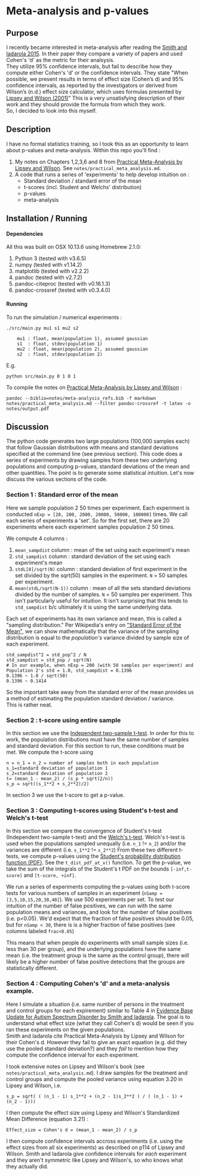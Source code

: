 # Meta-analysis and p-values
## Purpose
I recently became interested in meta-analysis after reading the [Smith and Iadarola 2015](https://www.tandfonline.com/doi/abs/10.1080/15374416.2015.1077448).
In their paper they compare a variety of papers and used Cohen's 'd' as the metric for their analsysis.  
They utilize 95% confidence intervals, but fail to describe how they compute either Cohen's 'd' or the confidence intervals.
They state "When possible, we present results in terms of effect size (Cohen’s d) and 95% confidence intervals, as reported by the investigators or derived from Wilson’s (n.d.) effect size calculator, which uses formulas presented by [Lipsey and Wilson (2001)](https://psycnet.apa.org/record/2000-16602-000)"
This is a very unsatisfying description of their work and they should provide the formula from which they work.  
So, I decided to look into this myself.

## Description
I have no formal statistics training, so I took this as an opportunity to learn about p-values and meta-analysis.
Within this repo you'll find :

1. My notes on Chapters 1,2,3,6 and 8 from [Practical Meta-Analysis by Lipsey and Wilson](https://psycnet.apa.org/record/2000-16602-000).
See `notes/practical_meta_analysis.md`.
2. A code that runs a series of 'experiments' to help develop intuition on :
    - Standard deviation / standard error of the mean 
    - t-scores (incl. Student and Welchs' distribution)
    - p-values
    - meta-analysis


## Installation / Running
#### Dependencies
All this was built on OSX 10.13.6 using Homebrew 2.1.0:
1. Python 3 (tested with v3.6.5)
2. numpy    (tested with v1.14.2)
3. matplotlib (tested with v2.2.2)
4. pandoc   (tested with v2.7.2)
5. pandoc-citeproc (tested with v0.16.1.3)
6. pandoc-crossref (tested with v0.3.4.0)

#### Running
To run the simulation / numerical experiments :

```
./src/main.py mu1 s1 mu2 s2

    mu1 : float, mean(population 1), assumed gaussian
    s1  : float, stdev(population 1)
    mu2 : float, mean(population 2), assumed gaussian
    s2  : float, stdev(population 2)
```

E.g.

```
python src/main.py 0 1 0 1
```

To compile the notes on [Practical Meta-Analysis by Lipsey and Wilson](https://psycnet.apa.org/record/2000-16602-000) : 

```
pandoc --biblio=notes/meta-analysis_refs.bib -f markdown notes/practical_meta_analysis.md --filter pandoc-crossref -t latex -o notes/output.pdf
```


## Discussion
The python code generates two large populations (100,000 samples each) that follow Gaussian distributions with means and standard deviations specified at the command line (see previous section).
This code does a series of experiments by drawing samples from these two underlying populations and computing p-values, standard deviations of the mean and other quantities. 
The point is to generate some statistical intuition.
Let's now discuss the various sections of the code.

### Section 1 : Standard error of the mean 
Here we sample population 2 50 times per experiment.
Each experiment is conducted `nExp = [20, 200, 2000, 20000, 50000, 100000]` times.
We call each series of experiments a 'set'.
So for the first set, there are 20 experiments where each experiment samples population 2 50 times.

We compute 4 columns : 
1. `mean_sampdist` column : mean of the set using each experiment's mean 
2. `std_sampdist` column  : standard deviation of the set using each experiment's mean 
3. `stdL[0]/sqrt(N)` column : standard deviation of first experiment in the set divided by the sqrt(50) samples in the experiment. `N` = 50 samples per experiment.
4. `mean(stdL/sqrt(N-1))` column : mean of all the sets standard deviations divided by the number of samples. `N` = 50 samples per experiment. This isn't particularly useful for intuition. It isn't surprising that this tends to `std_sampdist` b/c ultimately it is using the same underlying data.

Each set of experiments has its own variance and mean, this is called a "sampling distribution."
Per Wikipedia's entry on ["Standard Error of the Mean"](https://en.wikipedia.org/wiki/Standard_error#Standard_error_of_the_mean), we can show mathematically that the variance of the sampling distribution is equal to the _population's_ variance divided by sample size of each experiment.

```
std_sampdist^2 = std_pop^2 / N  
std_sampdist = std_pop / sqrt(N)
# In our example, when nExp = 200 (with 50 samples per experiment) and Population 2's std = 1.0, std_sampdist = 0.1396 
0.1396 ~ 1.0 / sqrt(50)
0.1396 ~ 0.1414
```

So the important take away from the standard error of the mean provides us a method of estimating the population standard deviation / variance.  
This is rather neat.

### Section 2 : t-score using entire sample
In this section we use the [Independent two-sample t-test](https://en.wikipedia.org/wiki/Student%27s_t-test).
In order for this to work, the population distributions must have the same number of samples and standard deviation.
For this section to run, these conditions must be met.
We compute the t-score using 
```
n = n_1 = n_2 = number of samples both in each population
s_1=standard deviation of population 1
s_2=standard deviation of population 2
t= (mean_1 - mean_2) / (s_p * sqrt(2/n))
s_p = sqrt((s_1**2 + s_2**2)/2)
```
In section 3 we use the t-score to get a p-value.


### Section 3 : Computing t-scores using Student's t-test and Welch's t-test
In this section we compare the convergence of Student's t-test (Independent two-sample t-test) and the [Welch's t-test](https://en.wikipedia.org/wiki/Welch%27s_t-test). 
Welch's t-test is used when the populations sampled unequally (i.e. `n_1` != `n_2`) and/or the variances are different (i.e. `s_1**2` != `s_2**2`)
From these two different t-tests, we compute p-values using the [Student's probability distribution function (PDF)](https://en.wikipedia.org/wiki/Student%27s_t-distribution).
See the `t_dist_pdf_at_x()` function.
To get the p-value, we take the sum of the integrals of the Student's t PDF on the bounds `[-inf,t-score]` and `[t-score, +inf]`.

We run a series of experiments computing the p-values using both t-score tests for various numbers of samples in an experiment (`nSamp = [3,5,10,15,20,30,40]`). 
We use 500 experiments per set.
To test our intuition of the number of false positives, we can run with the same population means and variances, and look for the number of false positives (i.e. p<0.05). 
We'd expect that the fraction of false positives should be 0.05, but for `nSamp < 30`, there is is a higher fraction of false positives (see columns labeled `frac<0.05`)

This means that when people do experiments with small sample sizes (i.e. less than 30 per group), and the underlying populations have the same mean (i.e. the treatment group is the same as the control group), there will likely be a higher number of false positive detections that the groups are statistically different.


### Section 4 : Computing Cohen's 'd' and a meta-analysis example.
Here I simulate a situation (i.e. same number of persons in the treatment and control groups for each expirement) similar to Table 4 in [Evidence Base Update for Autism Spectrum Disorder by Smith and Iadarola](https://doi.org/10.1080/15374416.2015.1077448).
The goal is to understand what effect size (what they call Cohen's d) would be seen if you ran these experiments on the given populations.  
Smith and Iadarola cite Practical Meta-Analysis by Lipsey and Wilson for their Cohen's d. 
However they fail to give an exact equation (e.g. did they use the pooled standard deviation?) and they _fail_ to mention how they compute the confidence interval for each experiment.

I took extensive notes on Lipsey and Wilson's book (see `notes/practical_meta_analysis.md`).
I draw samples for the treatment and control groups and compute the pooled variance using equation 3.20 in Lipsey and Wilson, i.e. 
```
s_p = sqrt( ( (n_1 - 1) s_1**2 + (n_2 - 1)s_2**2 ) / ( (n_1 - 1) + (n_2 - 1)))
```
I then compute the effect size using Lipesy and Wilson's Standardized Mean Difference (equation 3.21) : 
```
Effect_size = Cohen's d = (mean_1 - mean_2) / s_p
```
I then compute confidence intervals accross experiments (i.e. using the effect sizes from all six experiments) as described on p114 of Lipsey and Wilson.
Smith and Iadarola give confidence intervals for _each_ experiment and they aren't symmetric like Lipsey and Wilson's, so who knows what they actually did.



<!---
When running identical distributions (i.e. `python src/main.py 0 1 0 1`):

[Smith and Iadarola 2015][https://www.tandfonline.com/doi/abs/10.1080/15374416.2015.1077448]'s confidence intervals aren't necessarily symetric, which is confusing because on p114 of [Lipsey and Wilson (2001)][https://psycnet.apa.org/record/2000-16602-000] they describe computing the confidence interval utilizing the critical value of the z-distribution and simply doing `mean effect size +/- z_crit_value`.
Using [Lipsey and Wilson (2001)][https://psycnet.apa.org/record/2000-16602-000] formulation of the confidence interval, it should be symmetric about the mean.
It is not obvious from their -->

